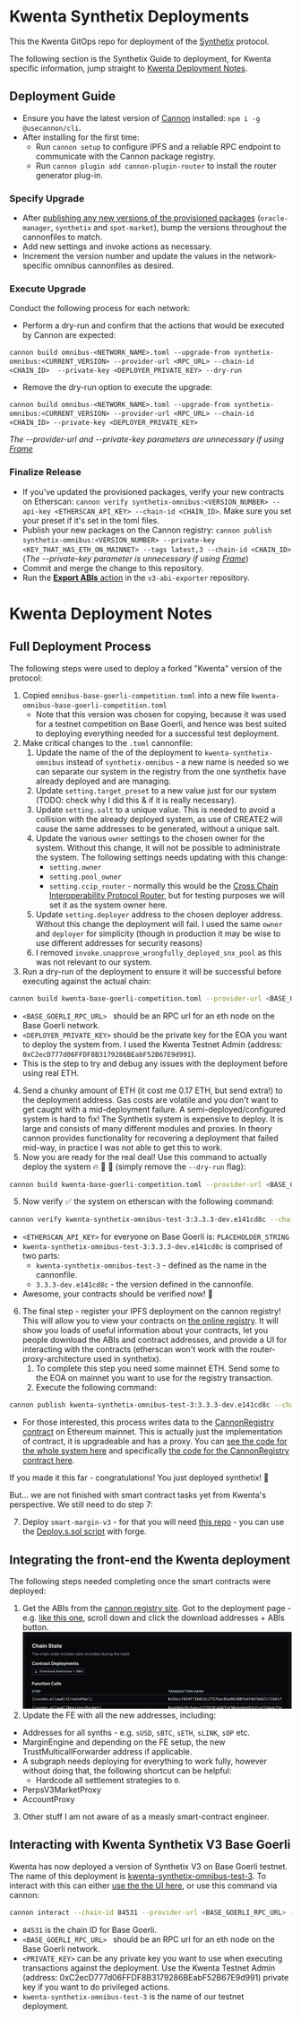# Kwenta Synthetix Deployments

This the Kwenta GitOps repo for deployment of the [Synthetix](https://www.github.com/synthetixio/synthetix-v3) protocol.

The following section is the Synthetix Guide to deployment, for Kwenta specific information, jump straight to [Kwenta Deployment Notes](#kwenta-deployment-notes).

## Deployment Guide

- Ensure you have the latest version of [Cannon](https://usecannon.com) installed: `npm i -g @usecannon/cli`.
- After installing for the first time:
  - Run `cannon setup` to configure IPFS and a reliable RPC endpoint to communicate with the Cannon package registry.
  - Run `cannon plugin add cannon-plugin-router` to install the router generator plug-in.

### Specify Upgrade

- After [publishing any new versions of the provisioned packages](https://github.com/synthetixio/synthetix-v3#deployment-guide) (`oracle-manager`, `synthetix` and `spot-market`), bump the versions throughout the cannonfiles to match.
- Add new settings and invoke actions as necessary.
- Increment the version number and update the values in the network-specific omnibus cannonfiles as desired.

### Execute Upgrade

Conduct the following process for each network:

- Perform a dry-run and confirm that the actions that would be executed by Cannon are expected:

```
cannon build omnibus-<NETWORK_NAME>.toml --upgrade-from synthetix-omnibus:<CURRENT_VERSION> --provider-url <RPC_URL> --chain-id <CHAIN_ID>  --private-key <DEPLOYER_PRIVATE_KEY> --dry-run
```

- Remove the dry-run option to execute the upgrade:

```
cannon build omnibus-<NETWORK_NAME>.toml --upgrade-from synthetix-omnibus:<CURRENT_VERSION> --provider-url <RPC_URL> --chain-id <CHAIN_ID> --private-key <DEPLOYER_PRIVATE_KEY>
```

_The --provider-url and --private-key parameters are unnecessary if using [Frame](https://frame.sh/)_

### Finalize Release

- If you've updated the provisioned packages, verify your new contracts on Etherscan: `cannon verify synthetix-omnibus:<VERSION_NUMBER> --api-key <ETHERSCAN_API_KEY> --chain-id <CHAIN_ID>`. Make sure you set your preset if it's set in the toml files.
- Publish your new packages on the Cannon registry: `cannon publish synthetix-omnibus:<VERSION_NUMBER> --private-key <KEY_THAT_HAS_ETH_ON_MAINNET> --tags latest,3 --chain-id <CHAIN_ID>` (_The --private-key parameter is unnecessary if using [Frame](https://frame.sh/)_)
- Commit and merge the change to this repository.
- Run the [**Export ABIs** action](https://github.com/Synthetixio/v3-abi-exporter/actions/workflows/main.yml) in the `v3-abi-exporter` repository.

# Kwenta Deployment Notes

## Full Deployment Process

The following steps were used to deploy a forked "Kwenta" version of the protocol:
1. Copied `omnibus-base-goerli-competition.toml` into a new file `kwenta-omnibus-base-goerli-competition.toml`
   - Note that this version was chosen for copying, because it was used for a testnet competition on Base Goerli, and hence was best suited to deploying everything needed for a successful test deployment.
2. Make critical changes to the `.toml` cannonfile:
   1. Update the name of the of the deployment to `kwenta-synthetix-omnibus` instead of `synthetix-omnibus` - a new name is needed so we can separate our system in the registry from the one synthetix have already deployed and are managing.
   2. Update `setting.target_preset` to a new value just for our system (TODO: check why I did this & if it is really necessary).
   3. Update `setting.salt` to a unique value. This is needed to avoid a collision with the already deployed system, as use of CREATE2 will cause the same addresses to be generated, without a unique salt.
   4. Update the various `owner` settings to the chosen owner for the system. Without this change, it will not be possible to administrate the system. The following settings needs updating with this change:
       - `setting.owner`
      - `setting.pool_owner`
      - `setting.ccip_router` - normally this would be the [Cross Chain Interoperability Protocol Router](https://chain.link/cross-chain), but for testing purposes we will set it as the system owner here. 
   5. Update `setting.deployer` address to the chosen deployer address. Without this change the deployment will fail. I used the same `owner` and `deployer` for simplicity (though in production it may be wise to use different addresses for security reasons)
   6. I removed `invoke.unapprove_wrongfully_deployed_snx_pool` as this was not relevant to our system.
3. Run a dry-run of the deployment to ensure it will be successful before executing against the actual chain:
```bash
cannon build kwenta-base-goerli-competition.toml --provider-url <BASE_GOERLI_RPC_URL> --private-key <DEPLOYER_PRIVATE_KEY> --dry-run
```
- `<BASE_GOERLI_RPC_URL> ` should be an RPC url for an eth node on the Base Goerli network.
- `<DEPLOYER_PRIVATE_KEY>` should be the private key for the EOA you want to deploy the system from. I used the Kwenta Testnet Admin (address: `0xC2ecD777d06FFDF8B3179286BEabF52B67E9d991`).
- This is the step to try and debug any issues with the deployment before using real ETH.
4. Send a chunky amount of ETH (it cost me 0.17 ETH, but send extra!) to the deployment address. Gas costs are volatile and you don't want to get caught with a mid-deployment failure. A semi-deployed/configured system is hard to fix! The Synthetix system is expensive to deploy. It is large and consists of many different modules and proxies. In theory cannon provides functionality for recovering a deployment that failed mid-way, in practice I was not able to get this to work.
2. Now you are ready for the real deal! Use this command to actually deploy the system 🔥 🚀 💫 (simply remove the `--dry-run` flag):
```bash
cannon build kwenta-base-goerli-competition.toml --provider-url <BASE_GOERLI_RPC_URL> --private-key <DEPLOYER_PRIVATE_KEY>
```
5. Now verify ✅ the system on etherscan with the following command:
```bash
cannon verify kwenta-synthetix-omnibus-test-3:3.3.3-dev.e141cd8c --chain-id 84531 --api-key <ETHERSCAN_API_KEY> 
```
- `<ETHERSCAN_API_KEY>` for everyone on Base Goerli is: `PLACEHOLDER_STRING`
- `kwenta-synthetix-omnibus-test-3:3.3.3-dev.e141cd8c` is comprised of two parts:
  - `kwenta-synthetix-omnibus-test-3` - defined as the name in the cannonfile.
  - `3.3.3-dev.e141cd8c` - the version defined in the cannonfile.
- Awesome, your contracts should be verified now! 🥳 
6. The final step - register your IPFS deployment on the cannon registry! This will allow you to view your contracts on [the online registry](https://usecannon.com/packages). It will show you loads of useful information about your contracts, let you people download the ABIs and contract addresses, and provide a UI for interacting with the contracts (etherscan won't work with the router-proxy-architecture used in synthetix).
   1. To complete this step you need some mainnet ETH. Send some to the EOA on mainnet you want to use for the registry transaction.
   2. Execute the following command:
```bash
cannon publish kwenta-synthetix-omnibus-test-3:3.3.3-dev.e141cd8c --chain-id 84531 --private-key <KEY_THAT_HAS_ETH_ON_MAINNET>
```
- For those interested, this process writes data to the [CannonRegistry contract](https://etherscan.io/address/0xd442Dc2Ac1f3cA1C86C8329246e47Ca0C91D0471#code) on Ethereum mainnet. This is actually just the implementation of contract, it is upgradeable and has a proxy. You can [see the code for the whole system here](https://github.com/usecannon/cannon/tree/main/packages/registry) and specifically [the code for the CannonRegistry contract here](https://github.com/usecannon/cannon/blob/main/packages/registry/contracts/CannonRegistry.sol).

If you made it this far - congratulations! You just deployed synthetix! 🎉

But... we are not finished with smart contract tasks yet from Kwenta's perspective. We still need to do step 7:

7. Deploy `smart-margin-v3` - for that you will need [this repo](https://github.com/Kwenta/smart-margin-v3) - you can use the [Deploy.s.sol script](https://github.com/Kwenta/smart-margin-v3/blob/main/script/Deploy.s.sol) with forge.

## Integrating the front-end the Kwenta deployment

The following steps needed completing once the smart contracts were deployed:
1. Get the ABIs from the [cannon registry site](https://usecannon.com/packages). Got to the deployment page - e.g. [like this one](https://usecannon.com/packages/kwenta-synthetix-omnibus-test-3/3.3.3-dev.e141cd8c/84531-main), scroll down and click the download addresses + ABIs button.
![](./images/download_abis.png)
2. Update the FE with all the new addresses, including:
- Addresses for all synths - e.g. `sUSD`, `sBTC`, `sETH`, `sLINK`, `sOP` etc.
- MarginEngine and depending on the FE setup, the new TrustMulticallForwarder address if applicable.
- A subgraph needs deploying for everything to work fully, however without doing that, the following shortcut can be helpful:
  - Hardcode all settlement strategies to `0`.
- PerpsV3MarketProxy
- AccountProxy
3. Other stuff I am not aware of as a measly smart-contract engineer.

## Interacting with Kwenta Synthetix V3 Base Goerli

Kwenta has now deployed a version of Synthetix V3 on Base Goerli testnet. The name of this deployment is [kwenta-synthetix-omnibus-test-3](https://usecannon.com/packages/kwenta-synthetix-omnibus-test-3/3.3.3-dev.e141cd8c/84531-main). To interact with this can either [use the the UI here](https://usecannon.com/packages/kwenta-synthetix-omnibus-test-3/3.3.3-dev.e141cd8c/84531-main/interact/system/InitialCoreProxy/0x24DE4907c00B0b7aF1E78E1A11a480D047C1b063), or use this command via cannon:
```bash
cannon interact --chain-id 84531 --provider-url <BASE_GOERLI_RPC_URL> --private-key <PRIVATE_KEY> kwenta-synthetix-omnibus-test-3
```
- `84531` is the chain ID for Base Goerli.
- `<BASE_GOERLI_RPC_URL> ` should be an RPC url for an eth node on the Base Goerli network.
- `<PRIVATE_KEY>` can be any private key you want to use when executing transactions against the deployment. Use the Kwenta Testnet Admin (address: 0xC2ecD777d06FFDF8B3179286BEabF52B67E9d991) private key if you want to do privileged actions.
- `kwenta-synthetix-omnibus-test-3` is the name of our testnet deployment.
